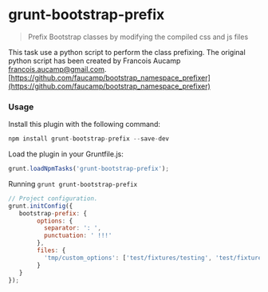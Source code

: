 grunt-bootstrap-prefix
================

> Prefix Bootstrap classes by modifying the compiled css and js files

This task use a python script to perform the class prefixing. The original python script has been created by
Francois Aucamp <francois.aucamp@gmail.com>.
[https://github.com/faucamp/bootstrap_namespace_prefixer](https://github.com/faucamp/bootstrap_namespace_prefixer)


### Usage
Install this plugin with the following command:

```js
npm install grunt-bootstrap-prefix --save-dev
```

Load the plugin in your Gruntfile.js:

```js
grunt.loadNpmTasks('grunt-bootstrap-prefix');
```

Running `grunt grunt-bootstrap-prefix`

```js
// Project configuration.
grunt.initConfig({
   bootstrap-prefix: {
        options: {
          separator: ': ',
          punctuation: ' !!!'
        },
        files: {
          'tmp/custom_options': ['test/fixtures/testing', 'test/fixtures/123']
        }
   }
});
```